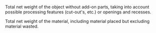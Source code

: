 Total net weight of the object without add-on parts, taking into account possible processing features (cut-out's, etc.) or openings and recesses.


<!-- comment -->


Total net weight of the material, including material placed but excluding material wasted.

